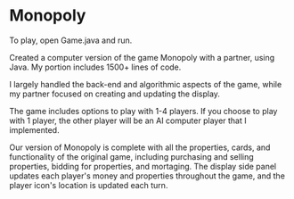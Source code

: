 # Monopoly

To play, open Game.java and run.

Created a computer version of the game Monopoly with a partner, using Java.
My portion includes 1500+ lines of code.

I largely handled the back-end and algorithmic aspects of the game, while my partner focused on 
creating and updating the display. 

The game includes options to play with 1-4 players. If you choose to play with 1 player, the 
other player will be an AI computer player that I implemented.

Our version of Monopoly is complete with all the properties, cards, and functionality of the original game,
including purchasing and selling properties, bidding for properties, and mortaging. 
The display side panel updates each player's money and properties throughout the game, and the 
player icon's location is updated each turn.
